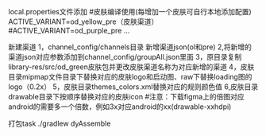 local.properties文件添加
#皮肤编译使用(每增加一个皮肤可自行本地添加配置)
ACTIVE_VARIANT=od_yellow_pre（皮肤渠道）
#ACTIVE_VARIANT=od_purple_pre
...

新建渠道
1，channel_config/channels目录 新增渠道json(ol和pre)
2,将新增的渠道json对应参数添加到channel_config/groupAll.json里面
3，原目录复制library-res/src/od_green皮肤包并更改皮肤渠道名称为对应新增的渠道
4，皮肤目录mipmap文件目录下替换对应的皮肤logo和启动图、raw下替换loading图的logo（0.2x）
5，皮肤目录themes_colors.xml替换对应的规则颜色值
6,皮肤目录drawable目录下按顺序替换对应的皮肤icon
#注意：下载figma上的倍图对应android的需要多一个倍数，例如3x对应android的xx(drawable-xxhdpi)

打包task
./gradlew dyAssemble